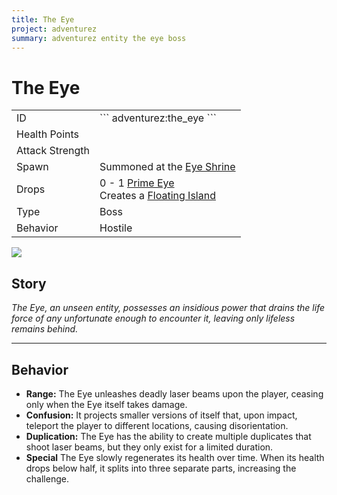 ```yaml
---
title: The Eye
project: adventurez
summary: adventurez entity the eye boss
---
```

# The Eye
<div class="main_table">
<div class="left_main_table">
<table class="left_table">
    <tbody>
        <tr>
            <td class="first-column">ID</td>
            <td class="second-column">
            ```
            adventurez:the_eye
            ```
            </td>
        </tr>
        <tr id="linear-top">
            <td class="first-column">Health Points</td>
            <td class="second-column icon-element" icon-count="800" icon-id="heart"></td>
        </tr>
        <tr id="linear-top">
            <td class="first-column">Attack Strength</td>
            <td class="second-column icon-element" icon-count="4" icon-id="melee" icon-exclusive></td>
        </tr>
        <tr id="linear-top">
            <td class="first-column">Spawn</td>
            <td class="second-column">Summoned at the <a href="/wiki/mods/AdventureZ/Structures/Eye_Shrine/">Eye Shrine</a></td>
        </tr>
        <tr id="linear-top">
            <td class="first-column">Drops</td>
            <td class="second-column icon-element" icon-count="80" icon-id="experience" icon-exclusive>0 - 1 <a href="/wiki/mods/AdventureZ/Items/Prime_Eye/">Prime Eye</a><br>Creates a <a href="/wiki/mods/AdventureZ/Structures/Floating_Island/">Floating Island</a></td>
        </tr>
        <tr id="linear-top">
            <td class="first-column">Type</td>
            <td class="second-column">Boss</td>
        </tr>
        <tr id="linear-top">
            <td class="first-column">Behavior</td>
            <td class="second-column">Hostile</td>
        </tr>
    </tbody>
</table>
</div>
    <img src="/wiki/assets/adventurez/entities/the_eye.png" loading="lazy" class="right_img_table"/>
</div>

## Story

*The Eye, an unseen entity, possesses an insidious power that drains the life force of any unfortunate enough to encounter it, leaving only lifeless remains behind.*

---

## Behavior

* **Range:** The Eye unleashes deadly laser beams upon the player, ceasing only when the Eye itself takes damage.
* **Confusion:** It projects smaller versions of itself that, upon impact, teleport the player to different locations, causing disorientation.
* **Duplication:** The Eye has the ability to create multiple duplicates that shoot laser beams, but they only exist for a limited duration.
* **Special** The Eye slowly regenerates its health over time. When its health drops below half, it splits into three separate parts, increasing the challenge.
